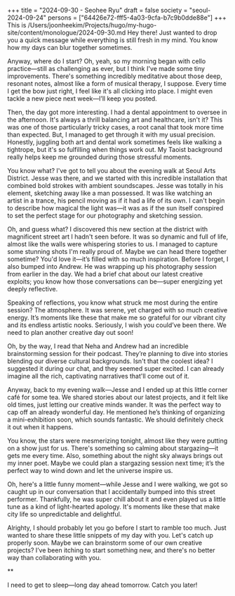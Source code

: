 +++
title = "2024-09-30 - Seohee Ryu"
draft = false
society = "seoul-2024-09-24"
persons = ["64426e72-fff5-4a03-9cfa-b7c9b0dde88e"]
+++
This is /Users/joonheekim/Projects/hugo/my-hugo-site/content/monologue/2024-09-30.md
Hey there! Just wanted to drop you a quick message while everything is still fresh in my mind. You know how my days can blur together sometimes. 

Anyway, where do I start? Oh, yeah, so my morning began with cello practice—still as challenging as ever, but I think I've made some tiny improvements. There's something incredibly meditative about those deep, resonant notes, almost like a form of musical therapy, I suppose. Every time I get the bow just right, I feel like it's all clicking into place. I might even tackle a new piece next week—I’ll keep you posted.

Then, the day got more interesting. I had a dental appointment to oversee in the afternoon. It's always a thrill balancing art and healthcare, isn't it? This was one of those particularly tricky cases, a root canal that took more time than expected. But, I managed to get through it with my usual precision. Honestly, juggling both art and dental work sometimes feels like walking a tightrope, but it's so fulfilling when things work out. My Taoist background really helps keep me grounded during those stressful moments.

You know what? I've got to tell you about the evening walk at Seoul Arts District. Jesse was there, and we started with this incredible installation that combined bold strokes with ambient soundscapes. Jesse was totally in his element, sketching away like a man possessed. It was like watching an artist in a trance, his pencil moving as if it had a life of its own. I can't begin to describe how magical the light was—it was as if the sun itself conspired to set the perfect stage for our photography and sketching session.

Oh, and guess what? I discovered this new section at the district with magnificent street art I hadn't seen before. It was so dynamic and full of life, almost like the walls were whispering stories to us. I managed to capture some stunning shots I'm really proud of. Maybe we can head there together sometime? You'd love it—it’s filled with so much inspiration. Before I forget, I also bumped into Andrew. He was wrapping up his photography session from earlier in the day. We had a brief chat about our latest creative exploits; you know how those conversations can be—super energizing yet deeply reflective.

Speaking of reflections, you know what struck me most during the entire session? The atmosphere. It was serene, yet charged with so much creative energy. It’s moments like these that make me so grateful for our vibrant city and its endless artistic nooks. Seriously, I wish you could’ve been there. We need to plan another creative day out soon!

Oh, by the way, I read that Neha and Andrew had an incredible brainstorming session for their podcast. They’re planning to dive into stories blending our diverse cultural backgrounds. Isn't that the coolest idea? I suggested it during our chat, and they seemed super excited. I can already imagine all the rich, captivating narratives that'll come out of it.

Anyway, back to my evening walk—Jesse and I ended up at this little corner café for some tea. We shared stories about our latest projects, and it felt like old times, just letting our creative minds wander. It was the perfect way to cap off an already wonderful day. He mentioned he’s thinking of organizing a mini-exhibition soon, which sounds fantastic. We should definitely check it out when it happens.

You know, the stars were mesmerizing tonight, almost like they were putting on a show just for us. There's something so calming about stargazing—it gets me every time. Also, something about the night sky always brings out my inner poet. Maybe we could plan a stargazing session next time; it’s the perfect way to wind down and let the universe inspire us.

Oh, here's a little funny moment—while Jesse and I were walking, we got so caught up in our conversation that I accidentally bumped into this street performer. Thankfully, he was super chill about it and even played us a little tune as a kind of light-hearted apology. It's moments like these that make city life so unpredictable and delightful.

Alrighty, I should probably let you go before I start to ramble too much. Just wanted to share these little snippets of my day with you. Let's catch up properly soon. Maybe we can brainstorm some of our own creative projects? I’ve been itching to start something new, and there's no better way than collaborating with you.

**

I need to get to sleep—long day ahead tomorrow. Catch you later!
